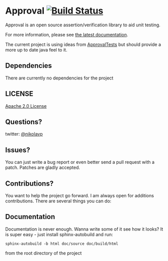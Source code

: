 Approval [![Build Status](https://secure.travis-ci.org/nikolavp/approval.png)](http://travis-ci.org/nikolavp/approval)
=======
Approval is an open source assertion/verification library to aid unit testing.

For more information, please see [the latest documentation](http://approval.readthedocs.org/en/latest/).

The current project is using ideas from [ApprovalTests](https://github.com/approvals/ApprovalTests.Java) but should provide a more up to date java feel to it.

Dependencies
---
There are currently no dependencies for the project

## LICENSE
[Apache 2.0 License](https://github.com/SignalR/SignalR/blob/master/LICENSE.md)


Questions?
---

twitter: [@nikolavp](https://twitter.com/#!/nikolavp)

Issues?
---
You can just write a bug report or even better send a pull request with a patch. Patches are gladly accepted.


Contributions?
---
You want to help the project go forward. I am always open for additions contributions. There are several things you can do:

Documentation
-----
Documentation is never enough. Wanna write some of it see how it looks? It is super easy - just install sphinx-autobuild and run:
```
sphinx-autobuild -b html doc/source doc/build/html
```

from the root directory of the project
